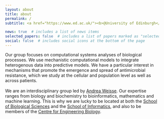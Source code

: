 ```yaml
---
layout: about
title: about
permalink: /
subtitle: <a href="https://www.ed.ac.uk/"><b>@University of Edinburgh</b></a>

news: true  # includes a list of news items
selected_papers: false  # includes a list of papers marked as "selected={true}"
social: false  # includes social icons at the bottom of the page
---
```


Our group focuses on computational systems analyses of biological processes. We use mechanistic computational models to integrate heterogenous data into predictive models. We have a particular interest in mechanisms that promote the emergence and spread of antimicrobial resistance, which we study at the cellular and population level as well as across patients. <br> <br>
We are an interdisciplinary group led by <a href="link to my card">Andrea Weisse</a>. Our expertise ranges from biology and biochemistry to bioinformatics, mathematics and machine learning. This is why we are lucky to be located at both the <a href="https://www.ed.ac.uk/biology">School of Biological Sciences</a> and the <a href="https://www.ed.ac.uk/informatics/">School of Informatics</a>, and also to be members of the <a href="https://www.ed.ac.uk/biology/centre-engineering-biology">Centre for Engineering Biology</a>. <br> <br>